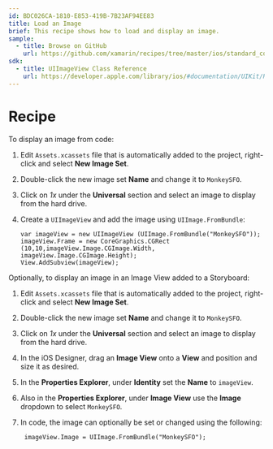 ```yaml
---
id: BDC026CA-1810-E853-419B-7B23AF94EE83
title: Load an Image
brief: This recipe shows how to load and display an image.
sample:
  - title: Browse on GitHub
    url: https://github.com/xamarin/recipes/tree/master/ios/standard_controls/image_view/load_an_image
sdk:
  - title: UIImageView Class Reference
    url: https://developer.apple.com/library/ios/#documentation/UIKit/Reference/UIImageView_Class/Reference/Reference.html
---
```


# Recipe

To display an image from code:

1. Edit `Assets.xcassets` file that is automatically added to the project, right-click and select **New Image Set**.

2. Double-click the new image set **Name** and change it to `MonkeySFO`.

3. Click on *1x* under the **Universal** section and select an image to display from the hard drive. 

4.  Create a `UIImageView` and add the image using `UIImage.FromBundle`:

		var imageView = new UIImageView (UIImage.FromBundle("MonkeySFO"));
		imageView.Frame = new CoreGraphics.CGRect (10,10,imageView.Image.CGImage.Width, imageView.Image.CGImage.Height);
		View.AddSubview(imageView);

Optionally, to display an image in an Image View added to a Storyboard:

1. Edit `Assets.xcassets` file that is automatically added to the project, right-click and select **New Image Set**.

2. Double-click the new image set **Name** and change it to `MonkeySFO`.

3. Click on *1x* under the **Universal** section and select an image to display from the hard drive.

4. In the iOS Designer, drag an **Image View** onto a **View** and position and size it as desired.

5. In the **Properties Explorer**, under **Identity** set the **Name** to `imageView`.

6. Also in the **Properties Explorer**, under **Image View** use the **Image** dropdown to select `MonkeySFO`.

7. In code, the image can optionally be set or changed using the following:

		imageView.Image = UIImage.FromBundle("MonkeySFO");
